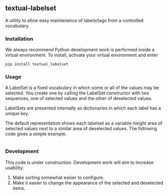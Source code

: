 ## textual-labelset

A utility to allow easy maintenance of labels/tags
from a controlled vocabulary.

### Installation

We always recommend Python development work is performed
inside a virtual environment.
To install, activate your virtual environment and enter

    pip install textual_labelset

### Usage

A LabelSet is a fixed vocabulary
in which some or all of the values may be selected.
You create one by calling the LabelSet
constructor with two sequences,
one of selected values and the other of
deselected values.

LabelSets are presented internally as dictionaries
in which each label has a unique key.

The default representation shows each labelset
as a variable-height area of selected values
next to a similar area of deselected values.
The following code gives a simple example.

```python

```
### Development

This code is under construction.
Development work will aim to increase usability:

1. Make sorting somewhat easier to configure.
2. Make it easier to change the appearance of the selected
   and deselected items.

